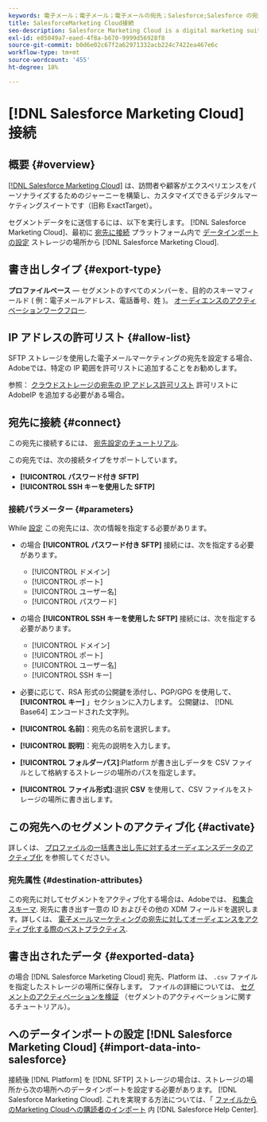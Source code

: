 ```yaml
---
keywords: 電子メール；電子メール；電子メールの宛先；Salesforce;Salesforce の宛先
title: SalesforceMarketing Cloud接続
seo-description: Salesforce Marketing Cloud is a digital marketing suite formerly known as ExactTarget that allows you to build and customize journeys for visitors and customers to personalize their experience.
exl-id: e85049a7-eaed-4f8a-b670-9999d56928f8
source-git-commit: b0d6e02c67f2a62971332acb224c7422ea467e6c
workflow-type: tm+mt
source-wordcount: '455'
ht-degree: 18%

---
```


# [!DNL Salesforce Marketing Cloud] 接続

## 概要 {#overview}

[[!DNL Salesforce Marketing Cloud]](https://www.salesforce.com/jp/products/marketing-cloud/email-marketing/) は、訪問者や顧客がエクスペリエンスをパーソナライズするためのジャーニーを構築し、カスタマイズできるデジタルマーケティングスイートです（旧称 ExactTarget）。

セグメントデータをに送信するには、以下を実行します。 [!DNL Salesforce Marketing Cloud]、最初に [宛先に接続](#connect-destination) プラットフォーム内で [データインポートの設定](#import-data-into-salesforce) ストレージの場所から [!DNL Salesforce Marketing Cloud].

## 書き出しタイプ {#export-type}

**プロファイルベース**  — セグメントのすべてのメンバーを、目的のスキーマフィールド ( 例：電子メールアドレス、電話番号、姓 )。 [オーディエンスのアクティベーションワークフロー](../../ui/activate-batch-profile-destinations.md#select-attributes).

## IP アドレスの許可リスト {#allow-list}

SFTP ストレージを使用した電子メールマーケティングの宛先を設定する場合、Adobeでは、特定の IP 範囲を許可リストに追加することをお勧めします。

参照： [クラウドストレージの宛先の IP アドレス許可リスト](../cloud-storage/ip-address-allow-list.md) 許可リストにAdobeIP を追加する必要がある場合。

## 宛先に接続 {#connect}

この宛先に接続するには、 [宛先設定のチュートリアル](../../ui/connect-destination.md).

この宛先では、次の接続タイプをサポートしています。

* **[!UICONTROL パスワード付き SFTP]**
* **[!UICONTROL SSH キーを使用した SFTP]**

### 接続パラメーター {#parameters}

While [設定](../../ui/connect-destination.md) この宛先には、次の情報を指定する必要があります。

* の場合 **[!UICONTROL パスワード付き SFTP]** 接続には、次を指定する必要があります。
   * [!UICONTROL ドメイン]
   * [!UICONTROL ポート]
   * [!UICONTROL ユーザー名]
   * [!UICONTROL パスワード]
* の場合 **[!UICONTROL SSH キーを使用した SFTP]** 接続には、次を指定する必要があります。
   * [!UICONTROL ドメイン]
   * [!UICONTROL ポート]
   * [!UICONTROL ユーザー名]
   * [!UICONTROL SSH キー]

* 必要に応じて、RSA 形式の公開鍵を添付し、PGP/GPG を使用して、 **[!UICONTROL キー]** 」セクションに入力します。 公開鍵は、 [!DNL Base64] エンコードされた文字列。
* **[!UICONTROL 名前]**：宛先の名前を選択します。
* **[!UICONTROL 説明]**：宛先の説明を入力します。
* **[!UICONTROL フォルダーパス]**:Platform が書き出しデータを CSV ファイルとして格納するストレージの場所のパスを指定します。
* **[!UICONTROL ファイル形式]**:選択 **CSV** を使用して、CSV ファイルをストレージの場所に書き出します。

<!--

Commenting out Amazon S3 bucket part for now until support is clarified

- **[!UICONTROL Bucket name]**: Your Amazon S3 bucket, where Platform will deposit the data export. Your input must be between 3 and 63 characters long. Must begin and end with a letter or number. Must contain only lowercase letters, numbers, or hyphens ( - ). Must not be formatted as an IP address (for example, 192.100.1.1).

-->

## この宛先へのセグメントのアクティブ化 {#activate}

詳しくは、 [プロファイルの一括書き出し先に対するオーディエンスデータのアクティブ化](../../ui/activate-batch-profile-destinations.md) を参照してください。

### 宛先属性 {#destination-attributes}

この宛先に対してセグメントをアクティブ化する場合は、Adobeでは、 [和集合スキーマ](../../../profile/home.md#profile-fragments-and-union-schemas). 宛先に書き出す一意の ID およびその他の XDM フィールドを選択します。詳しくは、 [電子メールマーケティングの宛先に対してオーディエンスをアクティブ化する際のベストプラクティス](overview.md#best-practices).

## 書き出されたデータ {#exported-data}

の場合 [!DNL Salesforce Marketing Cloud] 宛先、Platform は、 `.csv` ファイルを指定したストレージの場所に保存します。 ファイルの詳細については、 [セグメントのアクティベーションを検証](../../ui/activate-batch-profile-destinations.md#verify) （セグメントのアクティベーションに関するチュートリアル）。

## へのデータインポートの設定 [!DNL Salesforce Marketing Cloud] {#import-data-into-salesforce}

接続後 [!DNL Platform] を [!DNL SFTP] ストレージの場合は、ストレージの場所から次の場所へのデータインポートを設定する必要があります。 [!DNL Salesforce Marketing Cloud]. これを実現する方法については、「 [ファイルからのMarketing Cloudへの購読者のインポート](https://help.salesforce.com/articleView?id=mc_es_import_subscribers_from_file.htm&amp;type=5) 内 [!DNL Salesforce Help Center].
